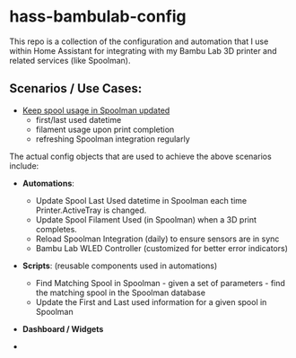 # hass-bambulab-config

This repo is a collection of the configuration and automation that I use within Home Assistant for integrating with my Bambu Lab 3D printer and related services (like Spoolman).

## Scenarios / Use Cases:
- [Keep spool usage in Spoolman updated](spoolman-sync/README.md)
  - first/last used datetime
  - filament usage upon print completion
  - refreshing Spoolman integration regularly

The actual config objects that are used to achieve the above scenarios include:

- **Automations**:
  - Update Spool Last Used datetime in Spoolman each time Printer.ActiveTray is changed.
  - Update Spool Filament Used (in Spoolman) when a 3D print completes.
  - Reload Spoolman Integration (daily) to ensure sensors are in sync
  - Bambu Lab WLED Controller (customized for better error indicators)

- **Scripts**: (reusable components used in automations)
  - Find Matching Spool in Spoolman - given a set of parameters - find the matching spool in the Spoolman database
  - Update the First and Last used information for a given spool in Spoolman
  
- **Dashboard / Widgets**
- 
